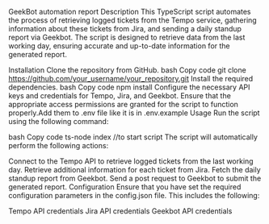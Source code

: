 GeekBot automation report 
Description
This TypeScript script automates the process of retrieving logged tickets from the Tempo service, gathering information about these tickets from Jira, and sending a daily standup report via Geekbot. The script is designed to retrieve data from the last working day, ensuring accurate and up-to-date information for the generated report.

Installation
Clone the repository from GitHub.
bash
Copy code
git clone https://github.com/your_username/your_repository.git
Install the required dependencies.
bash
Copy code
npm install
Configure the necessary API keys and credentials for Tempo, Jira, and Geekbot. Ensure that the appropriate access permissions are granted for the script to function properly.Add them to .env file like it is in .env.example
Usage
Run the script using the following command:

bash
Copy code
ts-node index //to start script
The script will automatically perform the following actions:

Connect to the Tempo API to retrieve logged tickets from the last working day.
Retrieve additional information for each ticket from Jira.
Fetch the daily standup report from Geekbot.
Send a post request to Geekbot to submit the generated report.
Configuration
Ensure that you have set the required configuration parameters in the config.json file. This includes the following:

Tempo API credentials
Jira API credentials
Geekbot API credentials
